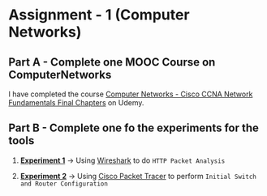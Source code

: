 # Assignment - 1 (Computer Networks)

## Part A - Complete one MOOC Course on ComputerNetworks

I have completed the course [Computer Networks - Cisco CCNA Network Fundamentals Final Chapters](https://www.udemy.com/course/cisco-ccna-network-fundamentals-final/) on Udemy.

## Part B - Complete one fo the experiments for the tools

1. [**Experiment 1**](./part-b/wireshark/README.md) $\to$ Using [Wireshark](https://www.wireshark.org/) to do `HTTP Packet Analysis`

2. [**Experiment 2**](./part-b/cisco_packet_tracer/README.md) $\to$ Using [Cisco Packet Tracer](https://www.netacad.com/courses/packet-tracer) to perform `Initial Switch and Router Configuration`
